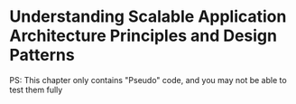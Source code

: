 # Understanding Scalable Application Architecture Principles and Design Patterns

PS: This chapter only contains "Pseudo" code, and you may not be able to test them fully
